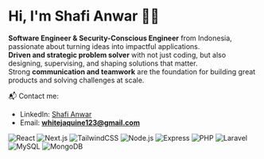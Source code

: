 # Hi, I'm Shafi Anwar 👋🏻 

**Software Engineer & Security-Conscious Engineer** from Indonesia, passionate about turning ideas into impactful applications.  
**Driven and strategic problem solver** with not just coding, but also designing, supervising, and shaping solutions that matter.  
Strong **communication and teamwork** are the foundation for building great products and solving challenges at scale.  

📬 Contact me:  
- LinkedIn: [Shafi Anwar](https://www.linkedin.com/in/shafianwar/)  
- Email: **whitejaquine123@gmail.com**  

![React](https://img.shields.io/badge/React-Advanced-blue)
![Next.js](https://img.shields.io/badge/Next.js-Advanced-black)
![TailwindCSS](https://img.shields.io/badge/TailwindCSS-Advanced-06B6D4)
![Node.js](https://img.shields.io/badge/Node.js-Intermediate-green)
![Express](https://img.shields.io/badge/Express-Intermediate-lightgrey)
![PHP](https://img.shields.io/badge/PHP-Intermediate-purple)
![Laravel](https://img.shields.io/badge/Laravel-Intermediate-red)
![MySQL](https://img.shields.io/badge/MySQL-Intermediate-orange)
![MongoDB](https://img.shields.io/badge/MongoDB-Intermediate-brightgreen)
